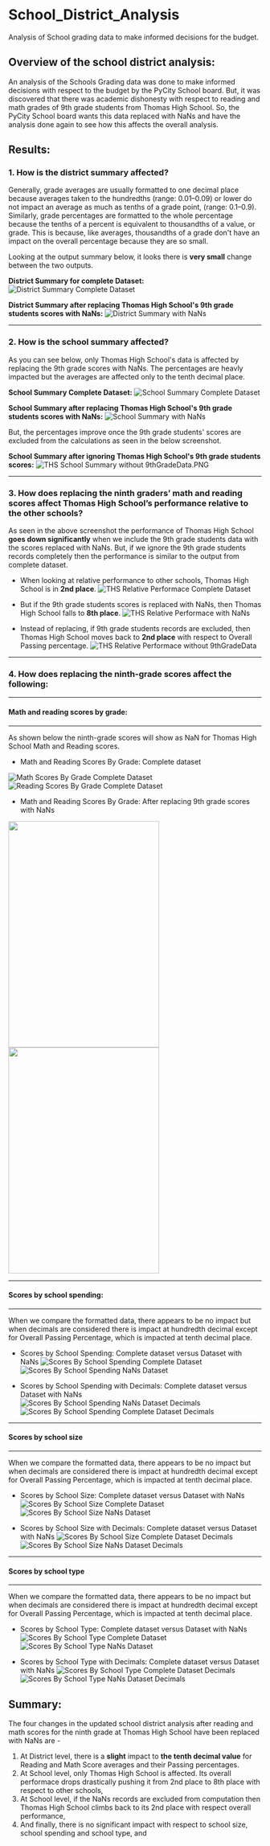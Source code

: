 # School_District_Analysis
Analysis of School grading data to make informed decisions for the budget.

## Overview of the school district analysis:
An analysis of the Schools Grading data was done to make informed decisions with respect to the budget by the PyCity School board. But, it was discovered that there was academic dishonesty with respect to reading and math grades of 9th grade students from Thomas High School. So, the PyCity School board wants this data replaced with NaNs and have the analysis done again to see how this affects the overall analysis.

## Results:
### 1. How is the district summary affected?
   Generally, grade averages are usually formatted to one decimal place because averages taken to the hundredths (range: 0.01–0.09) or lower do not impact an average as much as tenths of a grade point, (range: 0.1–0.9). Similarly, grade percentages are formatted to the whole percentage because the tenths of a percent is equivalent to thousandths of a value, or grade. This is because, like averages, thousandths of a grade don't have an impact on the overall percentage because they are so small.
   
   Looking at the output summary below, it looks there is **very small** change between the two outputs.
    
   **District Summary for complete Dataset:**
   ![District Summary Complete Dataset](Resources/District_Summary_Complete_Dataset.PNG)
   
   **District Summary after replacing Thomas High School's 9th grade students scores with NaNs:**
   ![District Summary with NaNs](Resources/District_Summary_with_NaNs.PNG)


---
### 2. How is the school summary affected?
   As you can see below, only Thomas High School's data is affected by replacing the 9th grade scores with NaNs. The percentages are heavly impacted but the averages are affected only to the tenth decimal place.
   
   **School Summary Complete Dataset:**
   ![School Summary Complete Dataset](Resources/School_Summary_Complete_Dataset.PNG)
   
   **School Summary after replacing Thomas High School's 9th grade students scores with NaNs:**
   ![School Summary with NaNs](Resources/School_Summary_with_NaNs.PNG)
   
   But, the percentages improve once the 9th grade students' scores are excluded from the calculations as seen in the below screenshot.
   
   **School Summary after ignoring Thomas High School's 9th grade students scores:**
   ![THS School Summary without 9thGradeData.PNG](Resources/THS_School_Summary_without_9thGradeData.PNG) 
 
---
### 3. How does replacing the ninth graders’ math and reading scores affect Thomas High School’s performance relative to the other schools?
   As seen in the above screenshot the performance of Thomas High School **goes down significantly** when we include the 9th grade students data with the scores replaced with NaNs. But, if we ignore the 9th grade students records completely then the performance is similar to the output from complete dataset.

- When looking at relative performance to other schools, Thomas High School is in **2nd place**.
![THS Relative Performace Complete Dataset](Resources/THS_Relative_Performace_Complete_Dataset.PNG)

- But if the 9th grade students scores is replaced with NaNs, then Thomas High School falls to **8th place**.
![THS Relative Performace with NaNs](Resources/THS_Relative_Performace_with_NaNs.PNG)

- Instead of replacing, if 9th grade students records are excluded, then Thomas High School moves back to **2nd place** with respect to Overall Passing percentage.
![THS Relative Performace without 9thGradeData](Resources/THS_Relative_Performace_without_9thGradeData.PNG)

---

### 4. How does replacing the ninth-grade scores affect the following:
---
#### Math and reading scores by grade:
---
As shown below the ninth-grade scores will show as NaN for Thomas High School Math and Reading scores.
- Math and Reading Scores By Grade: Complete dataset

![Math Scores By Grade Complete Dataset](Resources/Math_Scores_By_Grade_Complete_Dataset.PNG)
![Reading Scores By Grade Complete Dataset](Resources/Reading_Scores_By_Grade_Complete_Dataset.PNG)

- Math and Reading Scores By Grade: After replacing 9th grade scores with NaNs

<img src="Resources/Math_Scores_By_Grade_with_NaNs.PNG" width="300" height="450"> <img src="Resources/Reading_Scores_By_Grade_with_NaNs.PNG" width="300" height="450">

---
#### Scores by school spending:
---
When we compare the formatted data, there appears to be no impact but when decimals are considered there is impact at hundredth decimal except for Overall Passing Percentage, which is impacted at tenth decimal place.

- Scores by School Spending: Complete dataset versus Dataset with NaNs
![Scores By School Spending Complete Dataset](Resources/Scores_By_School_Spending_Complete_Dataset.PNG) 
![Scores By School Spending NaNs Dataset](Resources/Scores_By_School_Spending_NaNs_Dataset.PNG)

- Scores by School Spending with Decimals: Complete dataset versus Dataset with NaNs
![Scores By School Spending NaNs Dataset Decimals](Resources/Scores_By_School_Spending_NaNs_Dataset_Decimals.PNG)
![Scores By School Spending Complete Dataset Decimals](Resources/Scores_By_School_Spending_Complete_Dataset_Decimals.PNG)

---
#### Scores by school size
---
When we compare the formatted data, there appears to be no impact but when decimals are considered there is impact at hundredth decimal except for Overall Passing Percentage, which is impacted at tenth decimal place.

- Scores by School Size: Complete dataset versus Dataset with NaNs
![Scores By School Size Complete Dataset](Resources/Scores_By_School_Size_Complete_Dataset.PNG)
![Scores By School Size NaNs Dataset](Resources/Scores_By_School_Size_NaNs_Dataset.PNG)

- Scores by School Size with Decimals: Complete dataset versus Dataset with NaNs
![Scores By School Size Complete Dataset Decimals](Resources/Scores_By_School_Size_Complete_Dataset_Decimals.PNG)
![Scores By School Size NaNs Dataset Decimals](Resources/Scores_By_School_Size_NaNs_Dataset_Decimals.PNG)

---
#### Scores by school type
---
When we compare the formatted data, there appears to be no impact but when decimals are considered there is impact at hundredth decimal except for Overall Passing Percentage, which is impacted at tenth decimal place.

- Scores by School Type: Complete dataset versus Dataset with NaNs
![Scores By School Type Complete Dataset](Resources/Scores_By_School_Type_Complete_Dataset.PNG)
![Scores By School Type NaNs Dataset](Resources/Scores_By_School_Type_NaNs_Dataset.PNG)

- Scores by School Type with Decimals: Complete dataset versus Dataset with NaNs
![Scores By School Type Complete Dataset Decimals](Resources/Scores_By_School_Type_Complete_Dataset_Decimals.PNG)
![Scores By School Type NaNs Dataset Decimals](Resources/Scores_By_School_Type_NaNs_Dataset_Decimals.PNG)


## Summary: 
The four changes in the updated school district analysis after reading and math scores for the ninth grade at Thomas High School have been replaced with NaNs are -
1. At District level, there is a **slight** impact to **the tenth decimal value** for Reading and Math Score averages and their Passing percentages.
2. At School level, only Thomas High School is affected. Its overall performace drops drastically pushing it from 2nd place to 8th place with respect to other schools,
3. At School level, if the NaNs records are excluded from computation then Thomas High School climbs back to its 2nd place with respect overall performance,
4. And finally, there is no significant impact with respect to school size, school spending and school type, and
